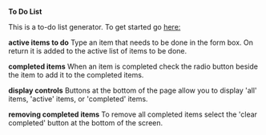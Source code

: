 **To Do List**

This is a to-do list generator. To get started go [here:](https://brendath.github.io/to-do-list/)

**active items to do**
Type an item that needs to be done in the form box. On return it is added to the active list of items to be done. 

**completed items**
When an item is completed check the radio button beside the item to add it to the completed items. 

**display controls**
Buttons at the bottom of the page allow you to display 'all' items, 'active' items, or 'completed' items. 

**removing completed items**
To remove all completed items select the 'clear completed' button at the bottom of the screen.


